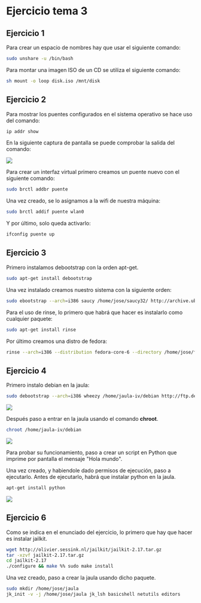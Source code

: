 # Ejercicio tema 3

## Ejercicio 1

Para crear un espacio de nombres hay que usar el siguiente comando:

```sh
sudo unshare -u /bin/bash
```

Para montar una imagen ISO de un CD se utiliza el siguiente comando:

```sh
sh mount -o loop disk.iso /mnt/disk
```


## Ejercicio 2

Para mostrar los puentes configurados en el sistema operativo se hace uso del comando:

```sh
ip addr show
```

En la siguiente captura de pantalla se puede comprobar la salida del comando:

![](http://fotos.subefotos.com/065cbc3435b6cba531d66218a33ed87bo.png)

Para crear un interfaz virtual primero creamos un puente nuevo con el siguiente comando:

```sh
sudo brctl addbr puente
```

Una vez creado, se lo asignamos a la wifi de nuestra máquina:

```sh
sudo brctl addif puente wlan0
```

Y por último, solo queda activarlo:

```sh
ifconfig puente up
```


## Ejercicio 3

Primero instalamos debootstrap con la orden apt-get.

```sh
sudo apt-get install debootstrap
```

Una vez instalado creamos nuestro sistema con la siguiente orden:

```sh
sudo ebootstrap --arch=i386 saucy /home/jose/saucy32/ http://archive.ubuntu.com/ubuntu
```

Para el uso de rinse, lo primero que habrá que hacer es instalarlo como cualquier paquete:

```sh
sudo apt-get install rinse
```

Por último creamos una distro de fedora:

```sh
rinse --arch=i386 --distribution fedora-core-6 --directory /home/jose/fedora
```


## Ejercicio 4

Primero instalo debian en la jaula:

```sh
sudo debootstrap --arch=i386 wheezy /home/jaula-iv/debian http://ftp.debian.org/debian/
```

![](http://fotos.subefotos.com/f098d924e52b35fe0a87904ddcfdbe88o.png)

Después paso a entrar en la jaula usando el comando **chroot**.

```sh
chroot /home/jaula-iv/debian
```

![](http://fotos.subefotos.com/1c5cef51353c9a85706f1c738dd3ca47o.png)

Para probar su funcionamiento, paso a crear un script en Python que imprime por pantalla el mensaje "Hola mundo".

Una vez creado, y habiendole dado permisos de ejecución, paso a ejecutarlo. Antes de ejecutarlo, habrá que instalar python en la jaula.

```sh
apt-get install python
```

![](http://fotos.subefotos.com/f7fde5a7516736bff70d96eb110c2024o.png)

## Ejercicio 6

Como se indica en el enunciado del ejercicio, lo primero que hay que hacer es instalar jailkit.

```sh
wget http://olivier.sessink.nl/jailkit/jailkit-2.17.tar.gz
tar -xzvf jailkit-2.17.tar.gz
cd jailkit-2.17
./configure && make %% sudo make install
```

Una vez creado, paso a crear la jaula usando dicho paquete.

```sh
sudo mkdir /home/jose/jaula
jk_init -v -j /home/jose/jaula jk_lsh basicshell netutils editors
```